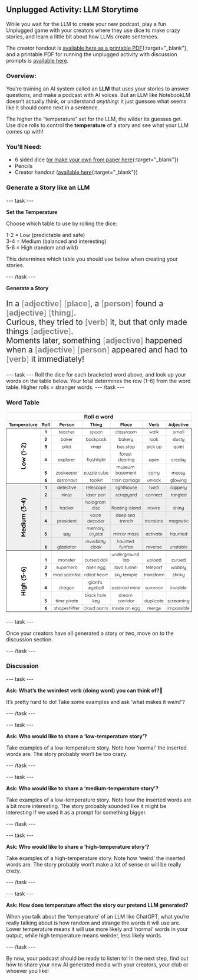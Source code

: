 ## Unplugged Activity: LLM Storytime

While you wait for the LLM to create your new podcast, play a fun Unplugged game with your creators where they use dice to make crazy stories, and learn a little bit about how LLMs create sentences.

The creator handout is [available here as a printable PDF](resources/LLMStorytime_creator.pdf){:target="_blank"}, and a printable PDF for running the unplugged activity with discussion prompts is [available here](resources/LLMStorytime_leader.pdf).

### **Overview:**

You're training an AI system called an **LLM** that uses your stories to answer questions, and make a podcast with AI voices. But an LLM like NotebookLM doesn’t actually think, or understand *anything*: it just guesses what seems like it should come next in a sentence.

The higher the “temperature” set for the LLM, the wilder its guesses get. Use dice rolls to control the **temperature** of a story and see what your LLM comes up with!

### **You’ll Need:**
- 6 sided dice ([or make your own from paper here](resources/dice.pdf){:target="_blank"})
- Pencils
- Creator handout ([available here](resources/LLMStorytime_creator.pdf){:target="_blank"})

### Generate a Story like an LLM

--- task ---

**Set the Temperature**

Choose which table to use by rolling the dice:

1-2 \= Low (predictable and safe)  
3-4 \= Medium (balanced and interesting)  
5-6 \= High (random and wild)

This determines which table you should use below when creating your stories.

--- /task ---

**Generate a Story**

<p style="font-size: 1.5em;">
  In a <span style="color: grey;">[<strong>adjective</strong>]</span> <span style="color: grey;">[<strong>place</strong>]</span>, 
  a <span style="color: grey;">[<strong>person</strong>]</span> found a 
  <span style="color: grey;">[<strong>adjective</strong>]</span> <span style="color: grey;">[<strong>thing</strong>]</span>.<br>
  Curious, they tried to <span style="color: grey;">[<strong>verb</strong>]</span> it, 
  but that only made things <span style="color: grey;">[<strong>adjective</strong>]</span>.<br>
  Moments later, something <span style="color: grey;">[<strong>adjective</strong>]</span> happened 
  when a <span style="color: grey;">[<strong>adjective</strong>]</span> <span style="color: grey;">[<strong>person</strong>]</span> 
  appeared and had to <span style="color: grey;">[<strong>verb</strong>]</span> it immediately!
</p>


--- task ---
Roll the dice for each bracketed word above, and look up your words on the table below. 
Your total determines the row (1–6) from the word table. Higher rolls \= stranger words.
--- /task ---

###  Word Table

![Table with dice rolls that generate a person, thing, place, verb and adjective, grouped by temperature: low, medium and high.](images/word_table.png)


--- task ---

Once your creators have all generated a story or two, move on to the discussion section.

--- /task ---

### **Discussion**

--- task ---

**Ask: What’s the weirdest verb (doing word) you can think of?🤔**

It’s pretty hard to do! Take some examples and ask ‘what makes it *weird’*?

--- /task ---

--- task ---

**Ask: Who would like to share a ‘low-temperature story’?** 

Take examples of a low-temperature story. Note how ‘normal’ the inserted words are. The story probably won’t be too crazy.

--- /task ---

--- task ---

**Ask: Who would like to share a ‘medium-temperature story’?** 

Take examples of a low-temperature story. Note how the inserted words are a bit more interesting. The story probably sounded like it might be interesting if we used it as a prompt for something bigger.

--- /task ---

--- task ---

**Ask: Who would like to share a ‘high-temperature story’?** 

Take examples of a high-temperature story. Note how ‘weird’ the inserted words are. The story probably won’t make a lot of sense or will be really crazy.

--- /task ---

--- task ---

**Ask: How does temperature affect the story our pretend LLM generated?** 

When you talk about the ‘temperature’ of an LLM like ChatGPT, what you’re really talking about is how random and strange the words it will use are. Lower temperature means it will use more likely and ‘normal’ words in your output, while high temperature means weirder, less likely words.

--- /task ---

By now, your podcast should be ready to listen to! 
In the next step, find out how to share your new AI generated media with your creators, your club or whoever you like!